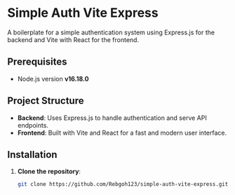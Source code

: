 # Simple Auth Vite Express

A boilerplate for a simple authentication system using Express.js for the backend and Vite with React for the frontend.

## Prerequisites

- Node.js version **v16.18.0**

## Project Structure

- **Backend**: Uses Express.js to handle authentication and serve API endpoints.
- **Frontend**: Built with Vite and React for a fast and modern user interface.

## Installation

1. **Clone the repository**:
   ```bash
   git clone https://github.com/Rebgoh123/simple-auth-vite-express.git my-auth